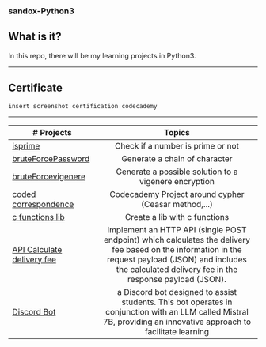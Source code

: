 ### sandox-Python3

## What is it?
In this repo, there will be my learning projects in Python3.  

***
## Certificate
```
insert screenshot certification codecademy
```
***

|# Projects | Topics                                                    |
|------|:---------------------------------------------------------:|
|[isprime](./isprime/ReadMe.md)| Check if a number is prime or not|
|[bruteForcePassword](./bruteForcePassword/Readme.md)| Generate a chain of character | 
|[bruteForcevigenere](./bruteForceVigenere/Readme.md)| Generate a possible solution to a vigenere encryption |
|[coded correspondence](./coded_correspondence/ReadMe.md)| Codecademy Project around cypher (Ceasar method,...) |
|[c functions lib](./c_functions_lib/ReadMe.md)| Create a lib with c functions |
|[API Calculate delivery fee](https://github.com/B9R9/WoltBackend24Trainee/blob/main/woltBackend/README.md)| Implement an HTTP API (single POST endpoint) which calculates the delivery fee based on the information in the request payload (JSON) and includes the calculated delivery fee in the response payload (JSON). |
|[Discord Bot](https://github.com/B9R9/DiscordBot)|a Discord bot designed to assist students. This bot operates in conjunction with an LLM called Mistral 7B, providing an innovative approach to facilitate learning |

